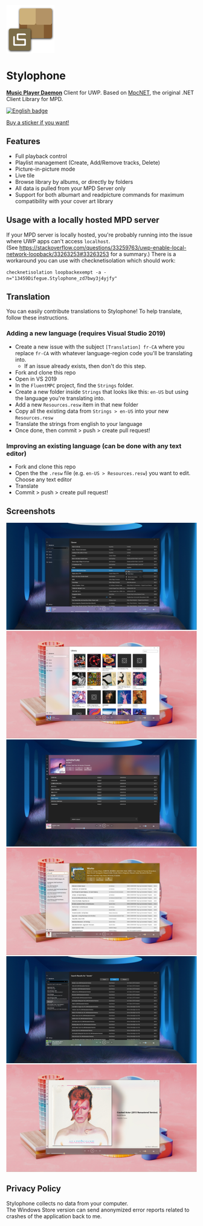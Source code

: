 <img src="icon.svg" width="128">  
  
Stylophone
===========

[**Music Player Daemon**](https://www.musicpd.org/) Client for UWP.
Based on [MpcNET](https://github.com/petrkr/MpcNET), the original .NET Client Library for MPD.  

<a href='//www.microsoft.com/store/apps/9NCB693428T8?cid=storebadge&ocid=badge'><img src='https://developer.microsoft.com/en-us/store/badges/images/English_get-it-from-MS.png' alt='English badge' width="142" height="52"/></a>

[Buy a sticker if you want!](https://ko-fi.com/s/9fcf421b6e)  

## Features

* Full playback control  
* Playlist management (Create, Add/Remove tracks, Delete)  
* Picture-in-picture mode  
* Live tile  
* Browse library by albums, or directly by folders  
* All data is pulled from your MPD Server only  
* Support for both albumart and readpicture commands for maximum compatibility with your cover art library

## Usage with a locally hosted MPD server

If your MPD server is locally hosted, you're probably running into the issue where UWP apps can't access `localhost`.  
(See https://stackoverflow.com/questions/33259763/uwp-enable-local-network-loopback/33263253#33263253 for a summary.)
There is a workaround you can use with checknetisolation which should work:  

```
checknetisolation loopbackexempt -a -n="13459Difegue.Stylophone_zd7bwy3j4yjfy"
```  

## Translation

You can easily contribute translations to Stylophone! To help translate, follow these instructions.

### Adding a new language (requires Visual Studio 2019)
- Create a new issue with the subject `[Translation] fr-CA` where you replace `fr-CA` with whatever language-region code you'll be translating into.
    - If an issue already exists, then don't do this step.
- Fork and clone this repo
- Open in VS 2019
- In the `FluentMPC` project, find the `Strings` folder.
- Create a new folder inside `Strings` that looks like this: `en-US` but using the language you're translating into.
- Add a new `Resources.resw` item in that new folder
- Copy all the existing data from `Strings > en-US` into your new `Resources.resw`
- Translate the strings from english to your language
- Once done, then commit > push > create pull request!

### Improving an existing language (can be done with any text editor)
- Fork and clone this repo
- Open the the `.resw` file (e.g. `en-US > Resources.resw`) you want to edit. Choose any text editor
- Translate
- Commit > push > create pull request!

## Screenshots

![Screen1](Screenshots/Screen1.jpg)
![Screen2](Screenshots/Screen2.jpg)
![Screen3](Screenshots/Screen3.jpg)
![Screen4](Screenshots/Screen4.jpg)
![Screen5](Screenshots/Screen5.jpg)
![Screen6](Screenshots/Screen6.jpg)

## Privacy Policy

Stylophone collects no data from your computer.  
The Windows Store version can send anonymized error reports related to crashes of the application back to me.  

